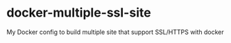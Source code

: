 # docker-multiple-ssl-site
My Docker config to build multiple site that support SSL/HTTPS with docker
